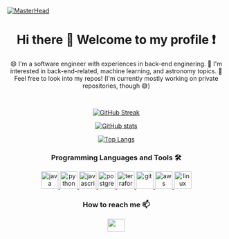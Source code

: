 [![MasterHead](https://github.com/Kc-codetalker/Kc-codetalker/assets/42747735/7b9ba473-bdcb-46db-821f-c222cac55ffe)](https://github.com/Kc-codetalker)

<h1 align="center">Hi there 👋 Welcome to my profile ❗</h1>

<p align="center">😄 I'm a software engineer with experiences in back-end enginering. 🌱 I'm interested in back-end-related, machine learning, and astronomy topics. 🔭 Feel free to look into my repos! (I'm currently mostly working on private repositories, though 😅)</p>

<br/>

<!--
**Kc-codetalker/Kc-codetalker** is a ✨ _special_ ✨ repository because its `README.md` (this file) appears on your GitHub profile.

Here are some ideas to get you started:

- 🔭 I’m currently working on ...
- 🌱 I’m currently learning ...
- 👯 I’m looking to collaborate on ...
- 🤔 I’m looking for help with ...
- 💬 Ask me about ...
- 📫 How to reach me: ...
- 😄 Pronouns: ...
- ⚡ Fun fact: ...
-->

<div align="center">

  [![GitHub Streak](https://streak-stats.demolab.com?user=Kc-codetalker&theme=dark&date_format=M%20j%5B%2C%20Y%5D&mode=weekly&background=45%2C000000%2C280E0E)](https://git.io/streak-stats)
  
  [![GitHub stats](https://github-readme-stats.vercel.app/api?username=Kc-codetalker&show=prs_merged,prs_merged_percentage&show_icons=true&theme=maroongold)](https://github.com/anuraghazra/github-readme-stats)

  [![Top Langs](https://github-readme-stats.vercel.app/api/top-langs/?username=Kc-codetalker&theme=maroongold&size_weight=0.5&count_weight=0.5&langs_count=8&hide=html,css&layout=compact)](https://github.com/anuraghazra/github-readme-stats)
  
</div>

<h3 align="center">Programming Languages and Tools 🛠️</h3>
<p align="center"> <a href="https://www.java.com" target="_blank"> <img src="https://cdn.jsdelivr.net/gh/devicons/devicon/icons/java/java-original.svg" alt="java" width="40" height="40"/> </a> <a href="https://www.python.org" target="_blank"> <img src="https://cdn.jsdelivr.net/gh/devicons/devicon/icons/python/python-original-wordmark.svg" alt="python" width="40" height="40"/> </a> <a href="https://www.javascript.com" target="_blank"> <img src="https://cdn.jsdelivr.net/gh/devicons/devicon/icons/javascript/javascript-original.svg" alt="javascript" width="40" height="40"/> </a> <a href="https://www.postgresql.org" target="_blank"> <img src="https://cdn.jsdelivr.net/gh/devicons/devicon/icons/postgresql/postgresql-original-wordmark.svg" alt="postgresql" width="40" height="40"/> </a> <a href="https://www.terraform.io" target="_blank"> <img src="https://cdn.jsdelivr.net/gh/devicons/devicon/icons/terraform/terraform-original.svg" alt="terraform" width="40" height="40"/> </a> <a href="https://git-scm.com" target="_blank"> <img src="https://www.vectorlogo.zone/logos/git-scm/git-scm-icon.svg" alt="git" width="40" height="40"/> </a> <a href="https://aws.amazon.com" target="_blank"> <img src="https://cdn.jsdelivr.net/gh/devicons/devicon/icons/amazonwebservices/amazonwebservices-plain-wordmark.svg" alt="aws" width="40" height="40"/> </a> <a href="https://www.linux.org" target="_blank"> <img src="https://cdn.jsdelivr.net/gh/devicons/devicon/icons/linux/linux-original.svg" alt="linux" width="40" height="40"/> </a> </p>

<h3 align="center">How to reach me 📫</h3>
<p align="center"> <a align="center" href="https://www.linkedin.com/in/kevin-christian-chandra/" target="blank"><img align="center" src="https://cdn.jsdelivr.net/gh/devicons/devicon/icons/linkedin/linkedin-original.svg" alt="" height="30" width="40" /></a> </p>
